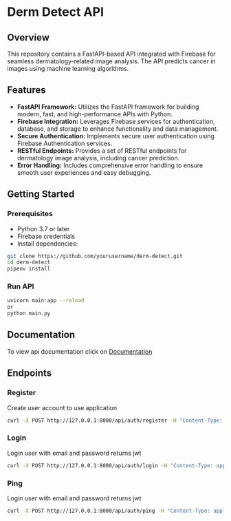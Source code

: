 # Derm Detect API

## Overview

This repository contains a FastAPI-based API integrated with Firebase for seamless dermatology-related image analysis. The API predicts cancer in images using machine learning algorithms.

## Features

- **FastAPI Framework:** Utilizes the FastAPI framework for building modern, fast, and high-performance APIs with Python.
- **Firebase Integration:** Leverages Firebase services for authentication, database, and storage to enhance functionality and data management.
- **Secure Authentication:** Implements secure user authentication using Firebase Authentication services.
- **RESTful Endpoints:** Provides a set of RESTful endpoints for dermatology image analysis, including cancer prediction.
- **Error Handling:** Includes comprehensive error handling to ensure smooth user experiences and easy debugging.

## Getting Started

### Prerequisites

- Python 3.7 or later
- Firebase credentials
- Install dependencies:

```bash
git clone https://github.com/yourusername/derm-detect.git
cd derm-detect
pipenv install
```

### Run API
```bash
uvicorn main:app --reload
or
python main.py
```

## Documentation
To view api documentation click on [Documentation](http://127.0.0.1:8000/docs)


## Endpoints

### Register
Create user account to use application
```bash
curl -X POST http://127.0.0.1:8000/api/auth/register -H "Content-Type: application/json" -d '{"email": "your_email@example.com", "password": "your_password"}'
```

### Login
Login user with email and password returns jwt
```bash
curl -X POST http://127.0.0.1:8000/api/auth/login -H "Content-Type: application/json" -d '{"email": "your_email@example.com", "password": "your_password"}'
```

### Ping
Login user with email and password returns jwt
```bash
curl -X POST http://127.0.0.1:8000/api/auth/ping -H "Content-Type: application/json" -H "Authorization: your_access_token"
```

